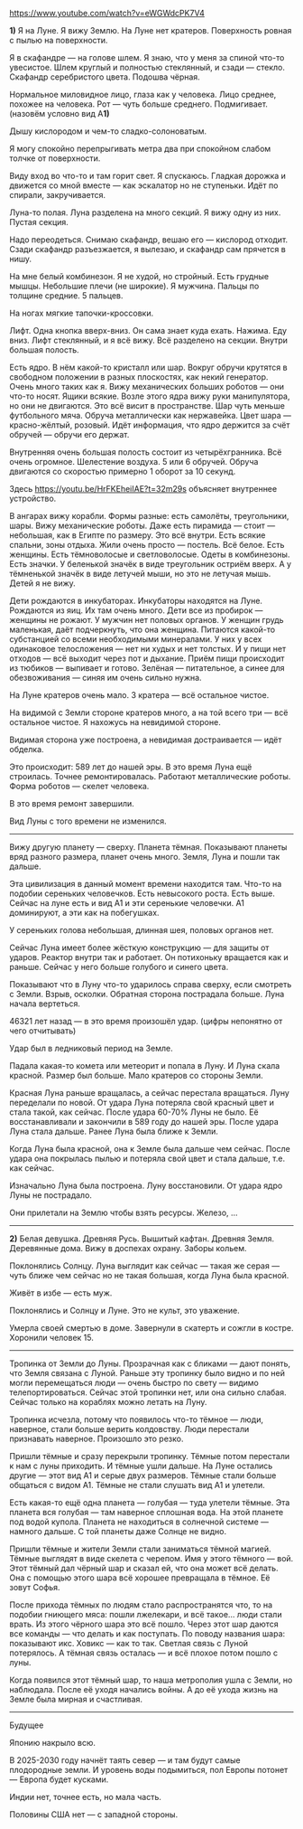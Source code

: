 https://www.youtube.com/watch?v=eWGWdcPK7V4

**1)** Я на Луне. Я вижу Землю. На Луне нет кратеров. Поверхность ровная с пылью на поверхности.

Я в скафандре — на голове шлем. Я знаю, что у меня за спиной что-то увесистое. Шлем круглый и полностью стеклянный, и сзади — стекло. Скафандр серебристого цвета. Подошва чёрная.

Нормальное миловидное лицо, глаза как у человека. Лицо среднее, похожее на человека. Рот — чуть больше среднего. Подмигивает. (назовём условно вид А**1)**

Дышу кислородом и чем-то сладко-солоноватым. 

Я могу спокойно перепрыгивать метра два при спокойном слабом толчке от поверхности.

Виду вход во что-то и там горит свет. Я спускаюсь. Гладкая дорожка и движется со мной вместе — как эскалатор но не ступеньки. Идёт по спирали, закручивается.

Луна-то полая. Луна разделена на много секций. Я вижу одну из них. Пустая секция.

Надо переодеться. Снимаю скафандр, вешаю его — кислород отходит. Сзади скафандр разъезжается, я вылезаю, и скафандр сам прячется в нишу.

На мне белый комбинезон.  Я не худой, но стройный. Есть грудные мышцы. Небольшие плечи (не широкие). Я мужчина. Пальцы по толщине средние. 5 пальцев.

На ногах мягкие тапочки-кроссовки.

Лифт. Одна кнопка вверх-вниз. Он сама знает куда ехать. Нажима. Еду вниз. Лифт стеклянный, и я всё вижу. Всё разделено на секции. Внутри большая полость. 

Есть ядро. В нём какой-то кристалл или шар. Вокруг обручи крутятся в свободном положении в разных плоскостях, как некий генератор. Очень много таких как я. Вижу механических больших роботов — они что-то носят. Ящики всякие. Возле этого ядра вижу руки манипулятора, но они не двигаются. Это всё висит в пространстве. Шар чуть меньше футбольного мяча. Обруча металлически как нержавейка. Цвет шара — красно-жёлтый, розовый. Идёт информация, что ядро держится за счёт обручей — обручи его держат. 

Внутренняя очень большая полость состоит из четырёхгранника. Всё очень огромное. Шелестение воздуха. 5 или 6 обручей. Обруча двигаются со скоростью примерно 1 оборот за 10 секунд.

Здесь https://youtu.be/HrFKEheiIAE?t=32m29s объясняет внутреннее устройство.

В ангарах вижу корабли. Формы разные: есть самолёты, треугольники, шары. Вижу механические роботы. Даже есть пирамида — стоит — небольшая, как в Египте по размеру. Это всё внутри. Есть всякие спальни, зоны отдыха. Жили очень просто — постель. Всё белое. Есть женщины. Есть тёмноволосые и светловолосые. Одеты в комбинезоны. Есть значки. У беленькой значёк в виде треугольник остриём вверх. А у тёмненькой значёк в виде летучей мыши, но это не летучая мышь. Детей я не вижу.

Дети рождаются в инкубаторах. Инкубаторы находятся на Луне. Рождаются из яиц. Их там очень много. Дети все из пробирок — женщины не рожают. У мужчин нет половых органов. У женщин грудь маленькая, даёт подчеркнуть, что она женщина. Питаются какой-то субстанцией со всеми необходимыми минералами. У них у всех одинаковое телосложения — нет ни худых и нет толстых. И у пищи нет отходов — всё выходит через пот и дыхание. Приём пищи происходит из тюбиков — выпивает и готово. Зелёная — питательное, а синее для обезвоживания — синяя им очень сильно нужна.

На Луне кратеров очень мало. 3 кратера — всё остальное чистое.

На видимой с Земли стороне кратеров много, а на той всего три — всё остальное чистое. Я нахожусь на невидимой стороне.

Видимая сторона уже построена, а невидимая достраивается — идёт обделка.

Это происходит: 589 лет до нашей эры. В это время Луна ещё строилась. Точнее ремонтировалась. Работают металлические роботы. Форма роботов — скелет человека.

В это время ремонт завершили.

Вид Луны с того времени не изменился.

* * *
Вижу другую планету — сверху. Планета тёмная. Показывают планеты вряд разного размера, планет очень много. Земля, Луна и пошли так дальше.

Эта цивилизация в данный момент времени находится там. Что-то на подобии сереньких человечков. Есть невысокого роста. Есть выше. Сейчас на луне есть и вид А1 и эти серенькие человечки. А1 доминируют, а эти как на побегушках.

У сереньких голова небольшая, длинная шея, половых органов нет.

Сейчас Луна имеет более жёсткую конструкцию — для защиты от ударов. Реактор внутри так и работает. Он потихоньку вращается как и раньше. Сейчас у него больше голубого и синего цвета.

Показывают что в Луну что-то ударилось справа сверху, если смотреть с Земли. Взрыв, осколки. Обратная сторона пострадала больше. Луна начала вертеться.

46321 лет назад — в это время произошёл удар. (цифры непонятно от чего отчитывать)

Удар был в ледниковый период на Земле.

Падала какая-то комета или метеорит и попала в Луну. И Луна скала красной. Размер был больше. Мало кратеров со стороны Земли.

Красная Луна раньше вращалась, а сейчас перестала вращаться. Луну переделали по новой. От удара Луна потеряла свой красный цвет и стала такой, как сейчас. После удара 60-70% Луны не было. Её восстанавливали и закончили в 589 году до нашей эры. После удара Луна стала дальше. Ранее Луна была ближе к Земли. 

Когда Луна была красной, она к Земле была дальше чем сейчас. После удара она покрылась пылью и потеряла свой цвет и стала дальше, т.е. как сейчас.

Изначально Луна была построена. Луну восстановили. От удара ядро Луны не пострадало.

Они прилетали на Землю чтобы взять ресурсы. Железо, …

* * *
**2)** Белая девушка. Древняя Русь. Вышитый кафтан. Древняя Земля. Деревянные дома. Вижу в доспехах охрану. Заборы кольем.

Поклонялись Солнцу. Луна выглядит как сейчас — такая же серая — чуть ближе чем сейчас но не такая большая, когда Луна была красной.

Живёт в избе — есть муж.

Поклонялись и Солнцу и Луне. Это не культ, это уважение.

Умерла своей смертью в доме. Завернули в скатерть и сожгли в костре. Хоронили человек 15.

* * *
Тропинка от Земли до Луны. Прозрачная как с бликами — дают понять, что Земля связана с Луной. Раньше эту тропинку было видно и по ней могли перемещаться люди — очень быстро по свету — видимо телепортироваться. Сейчас этой тропинки нет, или она сильно слабая. Сейчас только на кораблях можно летать на Луну.

Тропинка исчезла, потому что появилось что-то тёмное — люди, наверное, стали больше верить колдовству. Люди перестали признавать наверное. Произошло это резко.

Пришли тёмные и сразу перекрыли тропинку. Тёмные потом перестали к нам с луны приходить. И тёмные ушли дальше. На Луне остались другие — этот вид А1 и серые двух размеров. Тёмные стали больше общаться с видом А1. Тёмные не стали слушать вид А1 и улетели. 

Есть какая-то ещё одна планета — голубая — туда улетели тёмные. Эта планета вся голубая — там наверное сплошная вода. На этой планете под водой купола. Планета не находиться в солнечной системе — намного дальше. С той планеты даже Солнце не видно.

Пришли тёмные и жители Земли стали заниматься тёмной магией. Тёмные выглядят в виде скелета с черепом. Имя у этого тёмного — вой. Этот тёмный дал чёрный шар и сказал ей, что она может всё делать. Она с помощью этого шара всё хорошее превращала в тёмное. Её зовут Софья.

После прихода тёмных по людям стало распространятся что, то на подобии гниющего мяса: пошли лжелекари, и всё такое… люди стали врать. Из этого чёрного шара это всё пошло. Через этот шар даются все команды — что делать и как поступать. По поводу названия шара: показывают икс. Ховикс — как то так.
Светлая связь с Луной потерялось. А тёмная связь осталась — и всё плохое потом пошло с луны.

Когда появился этот тёмный шар, то наша метрополия ушла с Земли, но наблюдала. После её уходя начались войны. А до её ухода жизнь на Земле была мирная и счастливая.

* * *
Будущее

Японию накрыло всю.

В 2025-2030 году начнёт таять север — и там будут самые плодородные земли. И уровень воды подымиться, пол Европы потонет — Европа будет кусками.

Индии нет, точнее есть, но мала часть.

Половины США нет — с западной стороны.
